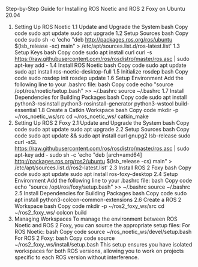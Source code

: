 Step-by-Step Guide for Installing ROS Noetic and ROS 2 Foxy on Ubuntu 20.04
1. Setting Up ROS Noetic
1.1 Update and Upgrade the System
bash
Copy code
sudo apt update
sudo apt upgrade
1.2 Setup Sources
bash
Copy code
sudo sh -c 'echo "deb http://packages.ros.org/ros/ubuntu $(lsb_release -sc) main" > /etc/apt/sources.list.d/ros-latest.list'
1.3 Setup Keys
bash
Copy code
sudo apt install curl
curl -s https://raw.githubusercontent.com/ros/rosdistro/master/ros.asc | sudo apt-key add -
1.4 Install ROS Noetic
bash
Copy code
sudo apt update
sudo apt install ros-noetic-desktop-full
1.5 Initialize rosdep
bash
Copy code
sudo rosdep init
rosdep update
1.6 Setup Environment
Add the following line to your .bashrc file:
bash
Copy code
echo "source /opt/ros/noetic/setup.bash" >> ~/.bashrc
source ~/.bashrc
1.7 Install Dependencies for Building Packages
bash
Copy code
sudo apt install python3-rosinstall python3-rosinstall-generator python3-wstool build-essential
1.8 Create a Catkin Workspace
bash
Copy code
mkdir -p ~/ros_noetic_ws/src
cd ~/ros_noetic_ws/
catkin_make
2. Setting Up ROS 2 Foxy
2.1 Update and Upgrade the System
bash
Copy code
sudo apt update
sudo apt upgrade
2.2 Setup Sources
bash
Copy code
sudo apt update && sudo apt install curl gnupg2 lsb-release
sudo curl -sSL https://raw.githubusercontent.com/ros/rosdistro/master/ros.asc | sudo apt-key add -
sudo sh -c 'echo "deb [arch=amd64] http://packages.ros.org/ros2/ubuntu $(lsb_release -cs) main" > /etc/apt/sources.list.d/ros2-latest.list'
2.3 Install ROS 2 Foxy
bash
Copy code
sudo apt update
sudo apt install ros-foxy-desktop
2.4 Setup Environment
Add the following line to your .bashrc file:
bash
Copy code
echo "source /opt/ros/foxy/setup.bash" >> ~/.bashrc
source ~/.bashrc
2.5 Install Dependencies for Building Packages
bash
Copy code
sudo apt install python3-colcon-common-extensions
2.6 Create a ROS 2 Workspace
bash
Copy code
mkdir -p ~/ros2_foxy_ws/src
cd ~/ros2_foxy_ws/
colcon build
3. Managing Workspaces
To manage the environment between ROS Noetic and ROS 2 Foxy, you can source the appropriate setup files:
For ROS Noetic:
bash
Copy code
source ~/ros_noetic_ws/devel/setup.bash
For ROS 2 Foxy:
bash
Copy code
source ~/ros2_foxy_ws/install/setup.bash
This setup ensures you have isolated workspaces for both ROS versions, allowing you to work on projects specific to each ROS version without interference.
